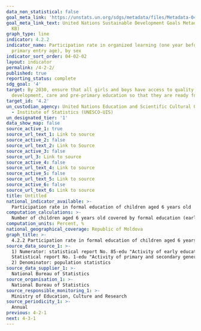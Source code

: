 ```yaml
---
data_non_statistical: false
goal_meta_link: 'https://unstats.un.org/sdgs/metadata/files/Metadata-04-02-02.pdf '
goal_meta_link_text: United Nations Sustainable Development Goals Metadata (PDF 223
  KB)
graph_type: line
indicator: 4.2.2
indicator_name: Participation rate in organized learning (one year before the official
  primary entry age), by sex
indicator_sort_order: 04-02-02
layout: indicator
permalink: /4-2-2/
published: true
reporting_status: complete
sdg_goal: '4'
target: By 2030, ensure that all girls and boys have access to quality early childhood
  development, care and pre-primary education so that they are ready for primary education
target_id: '4.2'
un_custodian_agency: United Nations Education and Scientific Cultural Organisation
  - Institute of Statistics (UNESCO-UIS)
un_designated_tier: '1'
data_show_map: false
source_active_1: true
source_url_text_1: Link to source
source_active_2: false
source_url_text_2: Link to Source
source_active_3: false
source_url_3: Link to source
source_active_4: false
source_url_text_4: Link to source
source_active_5: false
source_url_text_5: Link to source
source_active_6: false
source_url_text_6: Link to source
title: Untitled
national_indicator_available: >-
  Participation rate in formal education of children aged 6 years old
computation_calculations: >-
  Number of children aged 6 years old covered by formal education (early education and primary education) out of the total number of children aged 6 years old, *100.
computation_units: Percent, %
national_geographical_coverage: Republic of Moldova
graph_title: >-
  4.2.2 Participation rate in formal education of children aged 6 years old 
source_data_source_1: >-
  1) Numerator: statistical report No. 85-edu "Activity of early education institutions" <br> 
  Statistical report No. 1-edu "Activity of primary and secondary general education at the beginning of the school year"<br> 
  2) Denominator: population statistics  
source_data_supplier_1: >-
  National Bureau of Statistics
source_organisation_1: >-
  National Bureau of Statistics
source_responsible_monitoring_1: >-
  Ministry of Education, Culture and Research
source_periodicity_1: >-
  Annual
previous: 4-2-1
next: 4-3-1
---
```

